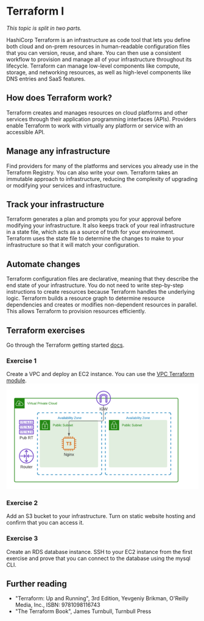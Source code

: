# Terraform I
*This topic is split in two parts.*

HashiCorp Terraform is an infrastructure as code tool that lets you define both cloud and on-prem resources in human-readable configuration files that you can version, reuse, and share. You can then use a consistent workflow to provision and manage all of your infrastructure throughout its lifecycle. Terraform can manage low-level components like compute, storage, and networking resources, as well as high-level components like DNS entries and SaaS features.

## How does Terraform work?
Terraform creates and manages resources on cloud platforms and other services through their application programming interfaces (APIs). Providers enable Terraform to work with virtually any platform or service with an accessible API.

## Manage any infrastructure
Find providers for many of the platforms and services you already use in the Terraform Registry. You can also write your own. Terraform takes an immutable approach to infrastructure, reducing the complexity of upgrading or modifying your services and infrastructure.

## Track your infrastructure
Terraform generates a plan and prompts you for your approval before modifying your infrastructure. It also keeps track of your real infrastructure in a state file, which acts as a source of truth for your environment. Terraform uses the state file to determine the changes to make to your infrastructure so that it will match your configuration.

## Automate changes
Terraform configuration files are declarative, meaning that they describe the end state of your infrastructure. You do not need to write step-by-step instructions to create resources because Terraform handles the underlying logic. Terraform builds a resource graph to determine resource dependencies and creates or modifies non-dependent resources in parallel. This allows Terraform to provision resources efficiently.

## Terraform exercises
Go through the Terraform getting started [docs](https://developer.hashicorp.com/terraform/tutorials/aws-get-started).

### Exercise 1
Create a VPC and deploy an EC2 instance. You can use the [VPC Terraform module](https://registry.terraform.io/modules/terraform-aws-modules/vpc/aws/latest).
![VPC image](AWS-VPC-Nginx.png)

### Exercise 2
Add an S3 bucket to your infrastructure. Turn on static website hosting and confirm that you can access it.

### Exercise 3
Create an RDS database instance. SSH to your EC2 instance from the first exercise and prove that you can connect to the database using the mysql CLI.

## Further reading
- "Terraform: Up and Running", 3rd Edition, Yevgeniy Brikman, O'Reilly Media, Inc., ISBN: 9781098116743
- "The Terraform Book", James Turnbull, Turnbull Press
